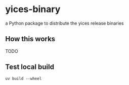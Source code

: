 # yices-binary
a Python package to distribute the yices release binaries

## How this works

TODO

## Test local build

```
uv build --wheel
```
